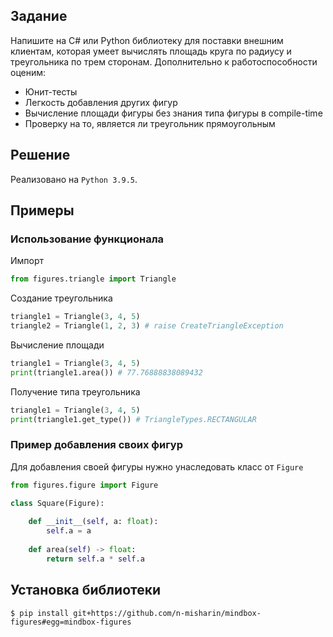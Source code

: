 ## Задание

Напишите на C# или Python библиотеку для поставки внешним клиентам, которая умеет вычислять площадь круга по радиусу и треугольника по трем сторонам. Дополнительно к работоспособности оценим:

- Юнит-тесты
- Легкость добавления других фигур
- Вычисление площади фигуры без знания типа фигуры в compile-time
- Проверку на то, является ли треугольник прямоугольным

## Решение
Реализовано на `Python 3.9.5`.
## Примеры

### Использование функционала

Импорт
```python
from figures.triangle import Triangle
```
Создание треугольника
```python
triangle1 = Triangle(3, 4, 5)
triangle2 = Triangle(1, 2, 3) # raise CreateTriangleException
```
Вычисление площади
```python
triangle1 = Triangle(3, 4, 5)
print(triangle1.area()) # 77.76888838089432
```
Получение типа треугольника
```python
triangle1 = Triangle(3, 4, 5)
print(triangle1.get_type()) # TriangleTypes.RECTANGULAR
```

### Пример добавления своих фигур

Для добавления своей фигуры нужно унаследовать класс от `Figure`
```python
from figures.figure import Figure

class Square(Figure):
    
    def __init__(self, a: float):
        self.a = a
    
    def area(self) -> float:
        return self.a * self.a
```

## Установка библиотеки

```shell
$ pip install git+https://github.com/n-misharin/mindbox-figures#egg=mindbox-figures
```
